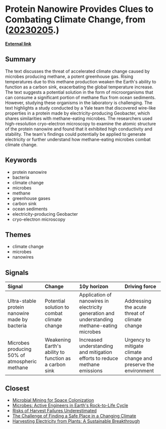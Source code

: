 # __Protein Nanowire Provides Clues to Combating Climate Change__, from ([20230205](https://kghosh.substack.com/p/20230205).)

__[External link](https://phys.org/news/2023-02-ultra-stable-protein-nanowire-electric-bacteria.html)__



## Summary

The text discusses the threat of accelerated climate change caused by microbes producing methane, a potent greenhouse gas. Rising temperatures due to this methane production weaken the Earth's ability to function as a carbon sink, exacerbating the global temperature increase. The text suggests a potential solution in the form of microorganisms that can consume a significant portion of methane flux from ocean sediments. However, studying these organisms in the laboratory is challenging. The text highlights a study conducted by a Yale team that discovered wire-like properties in a protein made by electricity-producing Geobacter, which shares similarities with methane-eating microbes. The researchers used high-resolution cryo-electron microscopy to examine the atomic structure of the protein nanowire and found that it exhibited high conductivity and stability. The team's findings could potentially be applied to generate electricity or further understand how methane-eating microbes combat climate change.

## Keywords

* protein nanowire
* bacteria
* climate change
* microbes
* methane
* greenhouse gases
* carbon sink
* ocean sediments
* electricity-producing Geobacter
* cryo-electron microscopy

## Themes

* climate change
* microbes
* nanowires

## Signals

| Signal                                         | Change                                                 | 10y horizon                                                                                  | Driving force                                                   |
|:-----------------------------------------------|:-------------------------------------------------------|:---------------------------------------------------------------------------------------------|:----------------------------------------------------------------|
| Ultra-stable protein nanowire made by bacteria | Potential solution to combat climate change            | Application of nanowires in electricity generation and understanding methane-eating microbes | Addressing the acute threat of climate change                   |
| Microbes producing 50% of atmospheric methane  | Weakening Earth's ability to function as a carbon sink | Increased understanding and mitigation efforts to reduce methane emissions                   | Urgency to mitigate climate change and preserve the environment |

## Closest

* [Microbial Mining for Space Colonization](a67f9e7de0ac3ab7399e7e056c0f8883)
* [Microbes: Active Engineers in Earth's Rock-to-Life Cycle](8a76baaa6df38b98c48c0635d103a5a0)
* [Risks of Harvest Failures Underestimated](9bebaea9ed2c74b635c7ffbedc039556)
* [The Challenge of Finding a Safe Place in a Changing Climate](efa36dc9bd5ddc890866d4ab1e68e71f)
* [Harvesting Electricity from Plants: A Sustainable Breakthrough](b84bf2742e851da35bfd23220e697b3c)